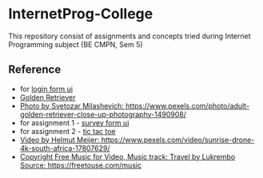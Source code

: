 # InternetProg-College
This repository consist of assignments and concepts tried during Internet Programming subject (BE CMPN, Sem 5)

## Reference
* for <a href="https://www.w3schools.com/howto/howto_css_login_form.asp">login form ui</a>
* <a href="https://www.cleanpng.com/png-the-golden-retriever-labrador-retriever-puppy-boxe-1935247/">Golden Retriever</a>
* <a href="https://www.pexels.com/photo/adult-golden-retriever-close-up-photography-1490908/">Photo by Svetozar Milashevich: https://www.pexels.com/photo/adult-golden-retriever-close-up-photography-1490908/</a>
* for assignment 1 - <a href="https://www.geeksforgeeks.org/build-a-survey-form-using-html-and-css/">survey form ui</a>
* for assignment 2 - <a href="https://www.geeksforgeeks.org/simple-tic-tac-toe-game-using-javascript/">tic tac toe</a>
* <a href="https://www.pexels.com/video/sunrise-drone-4k-south-africa-17807629/">Video by Helmut Meijer: https://www.pexels.com/video/sunrise-drone-4k-south-africa-17807629/</a>
* <a href="https://freetouse.com/music/lukrembo/travel">Copyright Free Music for Video, Music track: Travel by Lukrembo Source: https://freetouse.com/music</a>